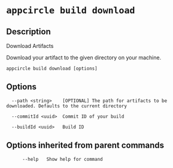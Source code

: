 # `appcircle build download`

## Description
Download Artifacts

Download your artifact to the given directory on your machine.

```plaintext
appcircle build download [options]
```

## Options

```plaintext
  --path <string>    [OPTIONAL] The path for artifacts to be downloaded. Defaults to the current directory

  --commitId <uuid>  Commit ID of your build

  --buildId <uuid>   Build ID
```
## Options inherited from parent commands

```plaintext
      --help   Show help for command
```
